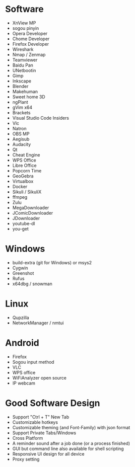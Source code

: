 Software
=====
* XnView MP
* sogou pinyin
* Opera Developer
* Chome Developer
* Firefox Developer
* Wireshark
* Nmap / Zenmap
* Teamviewer
* Baidu Pan
* UNetbootin
* Gimp
* Inkscape
* Blender
* Makehuman
* Sweet home 3D
* ngPlant
* gVim x64
* Brackets
* Visual Studio Code Insiders
* Vlc
* Natron
* OBS MP
* Aegisub
* Audacity
* Qt
* Cheat Engine
* WPS Office
* Libre Office
* Popcorn Time
* GeoGebra
* Virtualbox
* Docker
* Sikuli / SikuliX
* ffmpeg
* Zulu
* MegaDownloader
* JComicDownloader
* JDownloader
* youtube-dl
* you-get

Windows
=====
* build-extra (git for Windows) or msys2
* Cygwin
* Greenshot
* Rufus
* x64dbg / snowman

Linux
=====
* Qupzilla
* NetworkManager / nmtui

Android
=====
* Firefox
* Sogou input method
* VLC
* WPS office
* WiFiAnalyzer open source
* IP webcam

Good Software Design
=====
* Support "Ctrl + T" New Tab
* Customizable hotkeys
* Customizable theming (and Font-Family) with json format
* Support Private Tabs/Windows
* Cross Platform
* A reminder sound after a job done (or a process finished)
* GUI but command line also available for shell scripting
* Responsive UI design for all device
* Proxy setting
